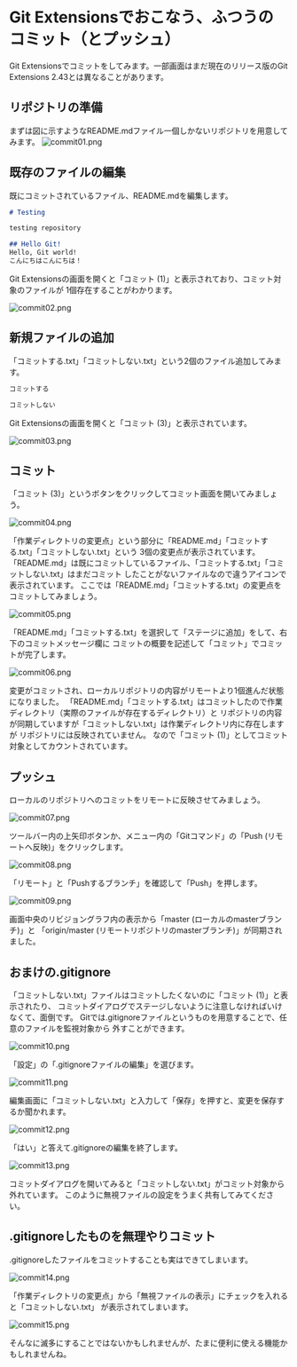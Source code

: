 # Git Extensionsでおこなう、ふつうのコミット（とプッシュ）
Git Extensionsでコミットをしてみます。一部画面はまだ現在のリリース版のGit Extensions 2.43とは異なることがあります。

## リポジトリの準備
まずは図に示すようなREADME.mdファイル一個しかないリポジトリを用意してみます。
![commit01.png](https://raw.github.com/hogelog/gitextensions-tips/master/commit/commit01.png)

## 既存のファイルの編集
既にコミットされているファイル、README.mdを編集します。

```markdown:README.md
# Testing

testing repository

## Hello Git!
Hello, Git world!
こんにちはこんにちは！
```

Git Extensionsの画面を開くと「コミット (1)」と表示されており、コミット対象のファイルが
1個存在することがわかります。

![commit02.png](https://raw.github.com/hogelog/gitextensions-tips/master/commit/commit02.png)

## 新規ファイルの追加
「コミットする.txt」「コミットしない.txt」という2個のファイル追加してみます。

```markdown:コミットする.txt
コミットする
```

```markdown:コミットしない.txt
コミットしない
```

Git Extensionsの画面を開くと「コミット (3)」と表示されています。

![commit03.png](https://raw.github.com/hogelog/gitextensions-tips/master/commit/commit03.png)

## コミット
「コミット (3)」というボタンをクリックしてコミット画面を開いてみましょう。

![commit04.png](https://raw.github.com/hogelog/gitextensions-tips/master/commit/commit04.png)

「作業ディレクトリの変更点」という部分に「README.md」「コミットする.txt」「コミットしない.txt」という
3個の変更点が表示されています。
「README.md」は既にコミットしているファイル、「コミットする.txt」「コミットしない.txt」はまだコミット
したことがないファイルなので違うアイコンで表示されています。
ここでは「README.md」「コミットする.txt」の変更点をコミットしてみましょう。

![commit05.png](https://raw.github.com/hogelog/gitextensions-tips/master/commit/commit05.png)

「README.md」「コミットする.txt」を選択して「ステージに追加」をして、右下のコミットメッセージ欄に
コミットの概要を記述して「コミット」でコミットが完了します。

![commit06.png](https://raw.github.com/hogelog/gitextensions-tips/master/commit/commit06.png)

変更がコミットされ、ローカルリポジトリの内容がリモートより1個進んだ状態になりました。
「README.md」「コミットする.txt」はコミットしたので作業ディレクトリ（実際のファイルが存在するディレクトリ）と
リポジトリの内容が同期していますが「コミットしない.txt」は作業ディレクトリ内に存在しますが
リポジトリには反映されていません。
なので「コミット (1)」としてコミット対象としてカウントされています。

## プッシュ
ローカルのリポジトリへのコミットをリモートに反映させてみましょう。

![commit07.png](https://raw.github.com/hogelog/gitextensions-tips/master/commit/commit07.png)

ツールバー内の上矢印ボタンか、メニュー内の「Gitコマンド」の「Push (リモートへ反映)」をクリックします。

![commit08.png](https://raw.github.com/hogelog/gitextensions-tips/master/commit/commit08.png)

「リモート」と「Pushするブランチ」を確認して「Push」を押します。

![commit09.png](https://raw.github.com/hogelog/gitextensions-tips/master/commit/commit09.png)

画面中央のリビジョングラフ内の表示から「master (ローカルのmasterブランチ)」と
「origin/master (リモートリポジトリのmasterブランチ)」が同期されました。


## おまけの.gitignore
「コミットしない.txt」ファイルはコミットしたくないのに「コミット (1)」と表示されたり、
コミットダイアログでステージしないように注意しなければいけなくて、面倒です。
Gitでは.gitignoreファイルというものを用意することで、任意のファイルを監視対象から
外すことができます。

![commit10.png](https://raw.github.com/hogelog/gitextensions-tips/master/commit/commit10.png)

「設定」の「.gitignoreファイルの編集」を選びます。

![commit11.png](https://raw.github.com/hogelog/gitextensions-tips/master/commit/commit11.png)

編集画面に「コミットしない.txt」と入力して「保存」を押すと、変更を保存するか聞かれます。

![commit12.png](https://raw.github.com/hogelog/gitextensions-tips/master/commit/commit12.png)

「はい」と答えて.gitignoreの編集を終了します。

![commit13.png](https://raw.github.com/hogelog/gitextensions-tips/master/commit/commit13.png)

コミットダイアログを開いてみると「コミットしない.txt」がコミット対象から外れています。
このように無視ファイルの設定をうまく共有してみてください。


## .gitignoreしたものを無理やりコミット
.gitignoreしたファイルをコミットすることも実はできてしまいます。

![commit14.png](https://raw.github.com/hogelog/gitextensions-tips/master/commit/commit14.png)

「作業ディレクトリの変更点」から「無視ファイルの表示」にチェックを入れると「コミットしない.txt」
が表示されてしまいます。

![commit15.png](https://raw.github.com/hogelog/gitextensions-tips/master/commit/commit15.png)

そんなに滅多にすることではないかもしれませんが、たまに便利に使える機能かもしれませんね。
